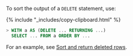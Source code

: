 To sort the output of a `DELETE` statement, use:

{% include "_includes/copy-clipboard.html" %}
~~~ sql
> WITH a AS (DELETE ... RETURNING ...)
  SELECT ... FROM a ORDER BY ...
~~~

For an example, see [Sort and return deleted rows](delete.html#sort-and-return-deleted-rows).

